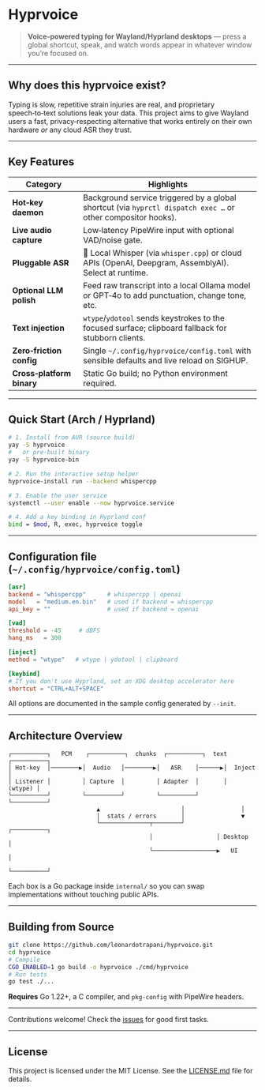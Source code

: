 # Hyprvoice

> **Voice‑powered typing for Wayland/Hyprland desktops** — press a global shortcut, speak, and watch words appear in whatever window you’re focused on.

---

## Why does this hyprvoice exist?

Typing is slow, repetitive strain injuries are real, and proprietary speech‑to‑text solutions leak your data. This project aims to give Wayland users a fast, privacy‑respecting alternative that works entirely on their own hardware _or_ any cloud ASR they trust.

---

## Key Features

| Category                  | Highlights                                                                                                   |
| ------------------------- | ------------------------------------------------------------------------------------------------------------ |
| **Hot‑key daemon**        | Background service triggered by a global shortcut (via `hyprctl dispatch exec …` or other compositor hooks). |
| **Live audio capture**    | Low‑latency PipeWire input with optional VAD/noise gate.                                                     |
| **Pluggable ASR**         | 🔌 Local Whisper (via `whisper.cpp`) or cloud APIs (OpenAI, Deepgram, AssemblyAI). Select at runtime.        |
| **Optional LLM polish**   | Feed raw transcript into a local Ollama model or GPT‑4o to add punctuation, change tone, etc.                |
| **Text injection**        | `wtype`/`ydotool` sends keystrokes to the focused surface; clipboard fallback for stubborn clients.          |
| **Zero‑friction config**  | Single `~/.config/hyprvoice/config.toml` with sensible defaults and live reload on SIGHUP.                   |
| **Cross‑platform binary** | Static Go build; no Python environment required.                                                             |

---

## Quick Start (Arch / Hyprland)

```bash
# 1. Install from AUR (source build)
yay -S hyprvoice
#   or pre‑built binary
yay -S hyprvoice-bin

# 2. Run the interactive setup helper
hyprvoice-install run --backend whispercpp

# 3. Enable the user service
systemctl --user enable --now hyprvoice.service

# 4. Add a key binding in Hyprland conf
bind = $mod, R, exec, hyprvoice toggle
```

---

## Configuration file (`~/.config/hyprvoice/config.toml`)

```toml
[asr]
backend = "whispercpp"      # whispercpp | openai
model   = "medium.en.bin"   # used if backend = whispercpp
api_key = ""                # used if backend = openai

[vad]
threshold = -45     # dBFS
hang_ms   = 300

[inject]
method = "wtype"   # wtype | ydotool | clipboard

[keybind]
# If you don't use Hyprland, set an XDG desktop accelerator here
shortcut = "CTRL+ALT+SPACE"
```

All options are documented in the sample config generated by `--init`.

---

## Architecture Overview

```
┌──────────┐   PCM    ┌──────────┐  chunks  ┌──────────┐  text  ┌──────────┐
│ Hot‑key  │────────▶│  Audio   │────────▶│   ASR    │──────▶│  Inject  │
│ Listener │         │ Capture  │         │ Adapter  │       │  (wtype) │
└──────────┘         └──────────┘         └──────────┘       └──────────┘
                         ▲                       │                │
                         │  stats / errors       │                ▼
                         └──────────────┬────────┘         ┌──────────┐
                                        │                  │ Desktop  │
                                        └──────────────────▶   UI     │
                                                           └──────────┘
```

Each box is a Go package inside `internal/` so you can swap implementations without touching public APIs.

---

## Building from Source

```bash
git clone https://github.com/leonardotrapani/hyprvoice.git
cd hyprvoice
# Compile
CGO_ENABLED=1 go build -o hyprvoice ./cmd/hyprvoice
# Run tests
go test ./...
```

**Requires** Go 1.22+, a C compiler, and `pkg-config` with PipeWire headers.

---

Contributions welcome! Check the [issues](https://github.com/leonardotrapani/hyprvoice/issues) for good first tasks.

---

## License

This project is licensed under the MIT License. See the [LICENSE.md](LICENSE.md) file for details.
